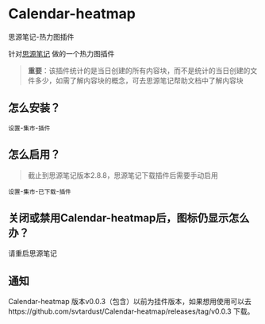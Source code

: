 # Calendar-heatmap
思源笔记-热力图插件

针对[思源笔记](https://b3log.org/siyuan/) 做的一个热力图插件

> **重要**：该插件统计的是当日创建的所有内容块，而不是统计的当日创建的文件多少，如需了解内容块的概念，可去思源笔记帮助文档中了解内容块

## 怎么安装？

`设置`-`集市`-`插件`

## 怎么启用？

> 截止到思源笔记版本2.8.8，思源笔记下载插件后需要手动启用

`设置`-`集市`-`已下载`-`插件`

## 关闭或禁用Calendar-heatmap后，图标仍显示怎么办？

请重启思源笔记

## 通知
Calendar-heatmap 版本v0.0.3（包含）以前为挂件版本，如果想用使用可以去https://github.com/svtardust/Calendar-heatmap/releases/tag/v0.0.3
下载。
